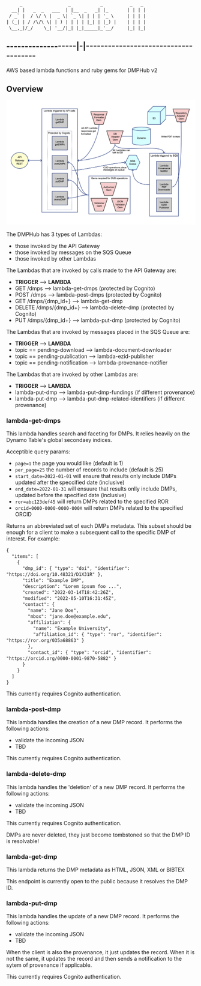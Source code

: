          _                 _           _          _   _
      __| |   _  _   ___  | |__  _   _| |_       | | | |
     / _` |  / \/ \ |  _ \| `_ \| | | | '_ \     | | | |
    | (_| | / /\/\ \| | ) | | | | |_| | |_) |    | | | |
     \__,_|/_/    \_| '__/|_| |_|_____|_'__/     |_| |_|
 -------------------|-|-------------------------------------
------------------------------------------------------------
AWS based lambda functions and ruby gems for DMPHub v2

## Overview

<img src="application-architecture.png?raw=true">

The DMPHub has 3 types of Lambdas:
- those invoked by the API Gateway
- those invoked by messages on the SQS Queue
- those invoked by other Lambdas

The Lambdas that are invoked by calls made to the API Gateway are:
- **TRIGGER**   --> **LAMBDA**
- GET /dmps   --> lambda-get-dmps (protected by Cognito)
- POST /dmps   --> lambda-post-dmps (protected by Cognito)
- GET /dmps/{dmp_id+}   --> lambda-get-dmp
- DELETE /dmps/{dmp_id+}   --> lambda-delete-dmp (protected by Cognito)
- PUT /dmps/{dmp_id+}   --> lambda-put-dmp (protected by Cognito)

The Lambdas that are invoked by messages placed in the SQS Queue are:
- **TRIGGER**   --> **LAMBDA**
- topic == pending-download   --> lambda-document-downloader
- topic == pending-publication   --> lambda-ezid-publisher
- topic == pending-notification   --> lambda-provenance-notifier

The Lambdas that are invoked by other Lambdas are:
- **TRIGGER**   --> **LAMBDA**
- lambda-put-dmp   --> lambda-put-dmp-fundings (if different provenance)
- lambda-put-dmp   --> lambda-put-dmp-related-identifiers (if different provenance)


### lambda-get-dmps

This lambda handles search and faceting for DMPs. It relies heavily on the Dynamo Table's global secondaey indices.

Acceptible query params:
- `page=1` the page you would like (default is 1)
- `per_page=25` the number of records to include (default is 25)
- `start_date=2022-01-01` will ensure that results only include DMPs updated after the speccified date (inclusive)
- `end_date=2022-01-31` will ensuure that results onlly include DMPs, updated before the specified date (inclusive)
- `ror=abc123def45` will return DMPs related to the specified ROR
- `orcid=0000-0000-0000-000X` will return DMPs related to the specified ORCID

Returns an abbreviated set of each DMPs metadata. This subset should be enough for a client to make a subsequent call to the specific DMP of interest. For example:
```
{
  "items": [
    {
      "dmp_id": { "type": "doi", "identifier": "https://doi.org/10.48321/D1X31R" },
      "title": "Example DMP",
      "description": "Lorem ipsum foo ...",
      "created": "2022-03-14T18:42:26Z",
      "modified": "2022-05-10T16:31:45Z",
      "contact": {
        "name": "Jane Doe",
        "mbox": "jane.doe@example.edu",
        "affiliation": {
          "name": "Example University",
          "affiliation_id": { "type": "ror", "identifier": "https://ror.org/035a68863" }
        },
        "contact_id": { "type": "orcid", "identifier": "https://orcid.org/0000-0001-9870-5882" }
      }
    }
  ]
}
```

This currently requires Cognito authentication.

### lambda-post-dmp

This lambda handles the creation of a new DMP record. It performs the following actions:
- validate the incoming JSON
- TBD

This currently requires Cognito authentication.

### lambda-delete-dmp

This lambda handles the 'deletion' of a new DMP record. It performs the following actions:
- validate the incoming JSON
- TBD

This currently requires Cognito authentication.

DMPs are never deleted, they just become tombstoned so that the DMP ID is resolvable!

### lambda-get-dmp

This lambda returns the DMP metadata as HTML, JSON, XML or BIBTEX

This endpoint is currently open to the public because it resolves the DMP ID.

### lambda-put-dmp

This lambda handles the update of a new DMP record. It performs the following actions:
- validate the incoming JSON
- TBD

When the client is also the provenance, it just updates the record. When it is not the same, it updates the record and then sends a notification to the sytem of provenance if applicable.

This currently requires Cognito authentication.
